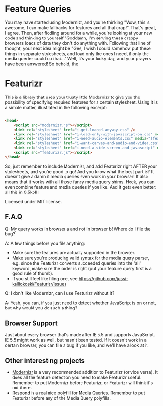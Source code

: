 Feature Queries
===============

You may have started using Modernizr, and you're thinking "Wow, this is awesome, I can make fallbacks for features and all that crap!". That's great, I agree.
Then, after fiddling around for a while, you're looking at your new code and thinking to yourself "Goddamn, I'm serving these crappy browsers loads of data they don't do anything with.
Following that line of thought, your next idea might be "Gee, I wish I could somehow put these things in separate stylesheets, and load only the ones I need, if only the media queries could do that..."
Well, it's your lucky day, and your prayers have been answered! So behold, the

Featurizr
=========

This is a library that uses your trusty little Modernizr to give you the possibility of specifying required features for a certain stylesheet.
Using it is a simple matter, illustrated in the following excerpt:

```html

<head>
	<script src="modernizr.js"></script>
	<link rel="stylesheet" href="i-get-loaded-anyway.css" />
	<link rel="stylesheet" href="i-load-only-with-javascript-on.css" media="(feature: js)" />
	<link rel="stylesheet" href="i-need-audio-elements.css" media="(feature: audio)" />
	<link rel="stylesheet" href="i-want-canvas-and-audio-and-video.css" media="(feature: audio, video) and (feature: canvas)" />
	<link rel="stylesheet" href="i-need-a-wide-screen-and-javascript" media="(feature: js) and (min-width: 1000px)" />
	<script src="featurizr.js"></script>
</head>

```

So, just remember to include Modernizr, and add Featurizr right AFTER your stylesheets, and you're good to go!
And you know what the best part is? It doesn't give a damn if media queries even work in your browser! It also means that it works with all those fancy media query shims. Heck, you can even combine feature and media queries if you like. And it gets even better: all this in 0.5kb!!!

Licensed under MIT license.

F.A.Q
-----

Q: My query works in browser a and not in browser b! Where do I file the bug?

A: A few things before you file anything:

* Make sure the features are actually supported in the browser.
* Make sure you're producing valid syntax for the media query parser, e.g. since the Featurizr converts succeeded queries into the 'all' keyword, make sure the order is right (put your feature query first is a good rule of thumb).
* If you still feel like filing one, see https://github.com/jussi-kalliokoski/Featurizr/issues

Q: I don't like Modernizr, can I use Featurizr without it?

A: Yeah, you can, if you just need to detect whether JavaScript is on or not, but why would you do such a thing?

Browser Support
---------------

Just about every browser that's made after IE 5.5 and supports JavaScript. IE 5.5 might work as well, but hasn't been tested. If it doesn't work in a certain browser, you can file a bug if you like, and we'll have a look at it.

Other interesting projects
--------------------------
* [Modernizr](https://github.com/Modernizr/Modernizr "Modernizr") is a very recommended addition to Featurizr (or vice versa). It does all the feature detection you need to make Featurizr useful. Remember to put Modernizr before Featurizr, or Featurizr will think it's not there.
* [Respond](https://github.com/scottjehl/Respond "Respond") is a real nice polyfill for Media Queries. Remember to put Featurizr before any of the Media Query polyfills.
